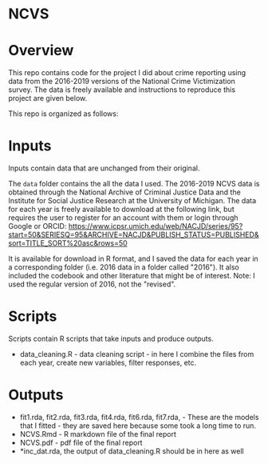 # NCVS

# Overview 
This repo contains code for the project I did about crime reporting using data from the 2016-2019 versions
of the National Crime Victimization survey. The data is freely available and instructions to reproduce this 
project are given below. 

This repo is organized as follows: 

# Inputs 

Inputs contain data that are unchanged from their original. 

The `data` folder contains the all the data I used. 
The 2016-2019 NCVS data is obtained through the National Archive of Criminal Justice Data and the Institute for
Social Justice Research at the University of Michigan. The data for each year is freely available to download at the following link, but requires the user to register for an account with them or login through Google or ORCID:
https://www.icpsr.umich.edu/web/NACJD/series/95?start=50&SERIESQ=95&ARCHIVE=NACJD&PUBLISH_STATUS=PUBLISHED&sort=TITLE_SORT%20asc&rows=50

It is available for download in R format, and I saved the data for each year in a corresponding folder (i.e. 2016 data in a folder called "2016"). It also included the codebook and other literature that might be of interest. Note: I used the regular version of 2016, not the "revised". 

# Scripts 
Scripts contain R scripts that take inputs and produce outputs. 
- data_cleaning.R - data cleaning script - in here I combine the files from each year, create new variables, filter responses, etc.

# Outputs 
- fit1.rda, fit2.rda, fit3.rda, fit4.rda, fit6.rda, fit7.rda,  - These are the models that I fitted - they are saved here because some took a long time to run. 
- NCVS.Rmd - R markdown file of the final report
- NCVS.pdf - pdf file of the final report
- *inc_dat.rda, the output of data_cleaning.R should be in here as well 





